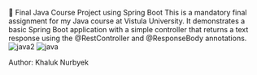 🚀 Final Java Course Project using Spring Boot This is a mandatory final assignment for my Java course at Vistula University. It demonstrates a basic Spring Boot application with a simple controller that returns a text response using the @RestController and @ResponseBody annotations.![java2](https://github.com/user-attachments/assets/f47d634c-4978-43b5-9b7e-db68ca7d30ba)
![java](https://github.com/user-attachments/assets/93e7f646-d972-45c0-94cc-55a7f7e263d6)


Author:
Khaluk Nurbyek
